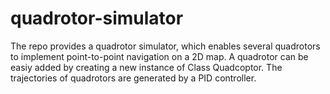 # quadrotor-simulator
The repo provides a quadrotor simulator, which enables several quadrotors to implement point-to-point navigation on a 2D map.
A quadrotor can be easiy added by creating a new instance of Class Quadcoptor.
The trajectories of quadrotors are generated by a PID controller.
